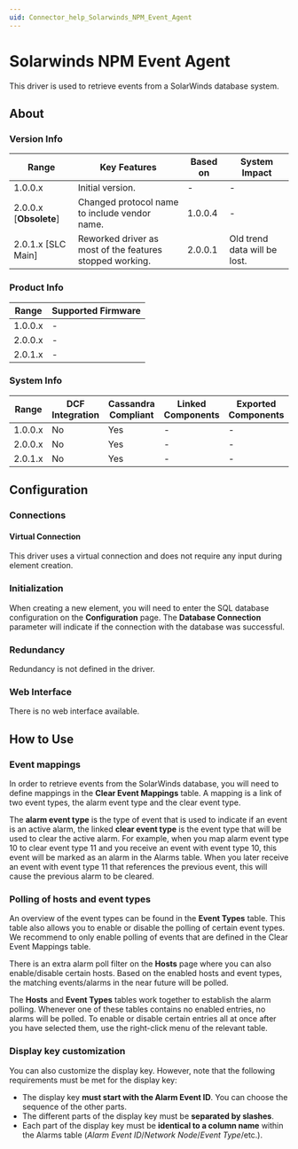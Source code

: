 ```yaml
---
uid: Connector_help_Solarwinds_NPM_Event_Agent
---
```


# Solarwinds NPM Event Agent

This driver is used to retrieve events from a SolarWinds database system.

## About

### Version Info

| **Range**                | **Key Features**                                         | **Based on** | **System Impact**            |
|--------------------------|----------------------------------------------------------|--------------|------------------------------|
| 1.0.0.x                  | Initial version.                                         | \-           | \-                           |
| 2.0.0.x \[**Obsolete**\] | Changed protocol name to include vendor name.            | 1.0.0.4      | \-                           |
| 2.0.1.x \[SLC Main\]     | Reworked driver as most of the features stopped working. | 2.0.0.1      | Old trend data will be lost. |

### Product Info

| **Range** | **Supported Firmware** |
|-----------|------------------------|
| 1.0.0.x   | \-                     |
| 2.0.0.x   | \-                     |
| 2.0.1.x   | \-                     |

### System Info

| **Range** | **DCF Integration** | **Cassandra Compliant** | **Linked Components** | **Exported Components** |
|-----------|---------------------|-------------------------|-----------------------|-------------------------|
| 1.0.0.x   | No                  | Yes                     | \-                    | \-                      |
| 2.0.0.x   | No                  | Yes                     | \-                    | \-                      |
| 2.0.1.x   | No                  | Yes                     | \-                    | \-                      |

## Configuration

### Connections

#### Virtual Connection

This driver uses a virtual connection and does not require any input during element creation.

### Initialization

When creating a new element, you will need to enter the SQL database configuration on the **Configuration** page. The **Database Connection** parameter will indicate if the connection with the database was successful.

### Redundancy

Redundancy is not defined in the driver.

### Web Interface

There is no web interface available.

## How to Use

### Event mappings

In order to retrieve events from the SolarWinds database, you will need to define mappings in the **Clear Event Mappings** table. A mapping is a link of two event types, the alarm event type and the clear event type.

The **alarm event type** is the type of event that is used to indicate if an event is an active alarm, the linked **clear event type** is the event type that will be used to clear the active alarm. For example, when you map alarm event type 10 to clear event type 11 and you receive an event with event type 10, this event will be marked as an alarm in the Alarms table. When you later receive an event with event type 11 that references the previous event, this will cause the previous alarm to be cleared.

### Polling of hosts and event types

An overview of the event types can be found in the **Event Types** table. This table also allows you to enable or disable the polling of certain event types. We recommend to only enable polling of events that are defined in the Clear Event Mappings table.

There is an extra alarm poll filter on the **Hosts** page where you can also enable/disable certain hosts. Based on the enabled hosts and event types, the matching events/alarms in the near future will be polled.

The **Hosts** and **Event Types** tables work together to establish the alarm polling. Whenever one of these tables contains no enabled entries, no alarms will be polled. To enable or disable certain entries all at once after you have selected them, use the right-click menu of the relevant table.

### Display key customization

You can also customize the display key. However, note that the following requirements must be met for the display key:

- The display key **must start with the Alarm Event ID**. You can choose the sequence of the other parts.
- The different parts of the display key must be **separated by slashes**.
- Each part of the display key must be **identical to a column name** within the Alarms table (*Alarm Event ID*/*Network Node*/*Event Type*/etc.).
